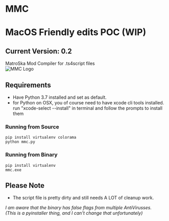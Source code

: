 # MMC
# MacOS Friendly edits POC (WIP)
## Current Version: 0.2
MatroSka Mod Compiler for .ts4script files  
![MMC Logo](/mmc_icon_small.png)

## Requirements
* Have Python 3.7 installed and set as default.
* for Python on OSX, you of course need to have xcode cli tools installed. run "xcode-select --install" in terminal and follow the prompts to install them
### Running from Source
```
pip install virtualenv colorama 
python mmc.py
```

### Running from Binary
```
pip install virtualenv
mmc.exe
```

## Please Note
* The script file is pretty dirty and still needs A LOT of cleanup work.

*I am aware that the binary has false flags from multiple AntiVirusses.  
(This is a pyinstaller thing, and I can't change that unfortunately)*

